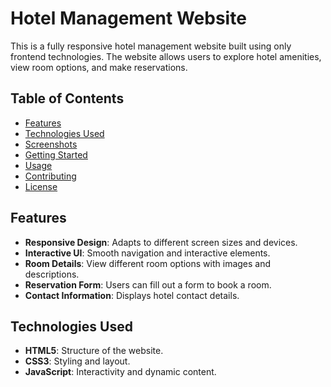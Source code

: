 # Hotel Management Website

This is a fully responsive hotel management website built using only frontend technologies. The website allows users to explore hotel amenities, view room options, and make reservations.

## Table of Contents

- [Features](#features)
- [Technologies Used](#technologies-used)
- [Screenshots](#screenshots)
- [Getting Started](#getting-started)
- [Usage](#usage)
- [Contributing](#contributing)
- [License](#license)

## Features

- **Responsive Design**: Adapts to different screen sizes and devices.
- **Interactive UI**: Smooth navigation and interactive elements.
- **Room Details**: View different room options with images and descriptions.
- **Reservation Form**: Users can fill out a form to book a room.
- **Contact Information**: Displays hotel contact details.

## Technologies Used

- **HTML5**: Structure of the website.
- **CSS3**: Styling and layout.
- **JavaScript**: Interactivity and dynamic content.


